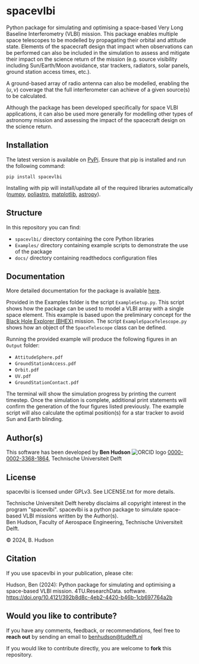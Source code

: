 spacevlbi
=========
Python package for simulating and optimising a space-based Very Long Baseline Interferometry (VLBI) mission. This package enables multiple space telescopes to be modelled by propagating their orbital and attitude state. Elements of the spacecraft design that impact when observations can be performed can also be included in the simulation to assess and mitigate their impact on the science return of the mission (e.g. source visibility including Sun/Earth/Moon avoidance, star trackers, radiators, solar panels, ground station access times, etc.).

A ground-based array of radio antenna can also be modelled, enabling the $(u,v)$ coverage that the full interferometer can achieve of a given source(s) to be calculated.

Although the package has been developed specifically for space VLBI applications, it can also be used more generally for modelling other types of astronomy mission and assessing the impact of the spacecraft design on the science return.

Installation
------------
The latest version is available on [PyPi](https://pypi.org/project/spacevlbi/). Ensure that pip is installed and run the following command:

`pip install spacevlbi`

Installing with pip will install/update all of the required libraries automatically ([numpy](http://www.numpy.org/), [poliastro](https://www.poliastro.space/), [matplotlib](http://www.matplotlib.org/), [astropy](http://www.astropy.org/)).

Structure
---------
In this repository you can find:
- `spacevlbi/` directory containing the core Python libraries
- `Examples/` directory containing example scripts to demonstrate the use of the package
- `docs/` directory containing readthedocs configuration files

Documentation
-------------
More detailed documentation for the package is available [here](https://spacevlbi.readthedocs.io/en/latest/).

Provided in the Examples folder is the script `ExampleSetup.py`. This script shows how the package can be used to model a VLBI array with a single space element. This example is based upon the preliminary concept for the [Black Hole Explorer (BHEX)](https://www.blackholeexplorer.org/) mission. The script `ExampleSpaceTelescope.py` shows how an object of the `SpaceTelescope` class can be defined.

Running the provided example will produce the following figures in an `Output` folder:
- `AttitudeSphere.pdf`
- `GroundStationAccess.pdf`
- `Orbit.pdf`
- `UV.pdf`
- `GroundStationContact.pdf`

The terminal will show the simulation progress by printing the current timestep. Once the simulation is complete, additional print statements will confirm the generation of the four figures listed previously. The example script will also calculate the optimal position(s) for a star tracker to avoid Sun and Earth blinding.

Author(s)
---------
This software has been developed by
**Ben Hudson** ![ORCID logo](https://info.orcid.org/wp-content/uploads/2019/11/orcid_16x16.png) [0000-0002-3368-1864](https://orcid.org/0000-0002-3368-1864), Technische Universiteit Delft

License
-------
spacevlbi is licensed under GPLv3. See LICENSE.txt for more details.

Technische Universiteit Delft hereby disclaims all copyright interest in the program "spacevlbi". spacevlbi is a python package to simulate space-based VLBI missions written by the Author(s).  
Ben Hudson, Faculty of Aerospace Engineering, Technische Universiteit Delft.

&copy; 2024, B. Hudson

Citation
--------
If you use spacevlbi in your publication, please cite: 

Hudson, Ben (2024): Python package for simulating and optimising a space-based VLBI mission. 4TU.ResearchData. software. https://doi.org/10.4121/392b8d8c-4eb2-4420-b46b-1cb697764a2b

Would you like to contribute?
-----------------------------
If you have any comments, feedback, or recommendations, feel free to **reach out** by sending an email to benhudson@tudelft.nl

If you would like to contribute directly, you are welcome to **fork** this repository.
